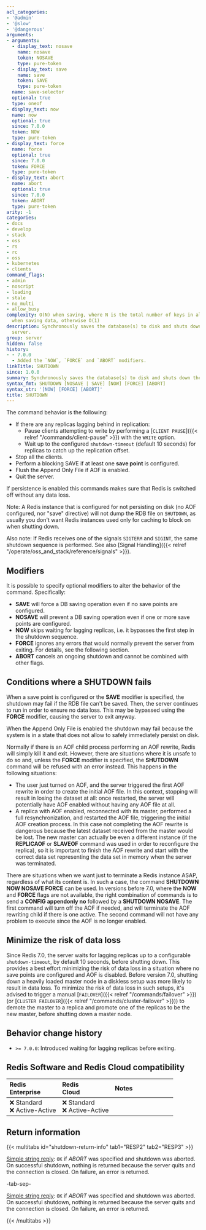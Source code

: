 ```yaml
---
acl_categories:
- '@admin'
- '@slow'
- '@dangerous'
arguments:
- arguments:
  - display_text: nosave
    name: nosave
    token: NOSAVE
    type: pure-token
  - display_text: save
    name: save
    token: SAVE
    type: pure-token
  name: save-selector
  optional: true
  type: oneof
- display_text: now
  name: now
  optional: true
  since: 7.0.0
  token: NOW
  type: pure-token
- display_text: force
  name: force
  optional: true
  since: 7.0.0
  token: FORCE
  type: pure-token
- display_text: abort
  name: abort
  optional: true
  since: 7.0.0
  token: ABORT
  type: pure-token
arity: -1
categories:
- docs
- develop
- stack
- oss
- rs
- rc
- oss
- kubernetes
- clients
command_flags:
- admin
- noscript
- loading
- stale
- no_multi
- allow_busy
complexity: O(N) when saving, where N is the total number of keys in all databases
  when saving data, otherwise O(1)
description: Synchronously saves the database(s) to disk and shuts down the Redis
  server.
group: server
hidden: false
history:
- - 7.0.0
  - Added the `NOW`, `FORCE` and `ABORT` modifiers.
linkTitle: SHUTDOWN
since: 1.0.0
summary: Synchronously saves the database(s) to disk and shuts down the Redis server.
syntax_fmt: SHUTDOWN [NOSAVE | SAVE] [NOW] [FORCE] [ABORT]
syntax_str: '[NOW] [FORCE] [ABORT]'
title: SHUTDOWN
---
```

The command behavior is the following:

* If there are any replicas lagging behind in replication:
  * Pause clients attempting to write by performing a [`CLIENT PAUSE`]({{< relref "/commands/client-pause" >}}) with the `WRITE` option.
  * Wait up to the configured `shutdown-timeout` (default 10 seconds) for replicas to catch up the replication offset.
* Stop all the clients.
* Perform a blocking SAVE if at least one **save point** is configured.
* Flush the Append Only File if AOF is enabled.
* Quit the server.

If persistence is enabled this commands makes sure that Redis is switched off
without any data loss.

Note: A Redis instance that is configured for not persisting on disk (no AOF
configured, nor "save" directive) will not dump the RDB file on `SHUTDOWN`, as
usually you don't want Redis instances used only for caching to block on when
shutting down.

Also note: If Redis receives one of the signals `SIGTERM` and `SIGINT`, the same shutdown sequence is performed.
See also [Signal Handling]({{< relref "/operate/oss_and_stack/reference/signals" >}}).

## Modifiers

It is possible to specify optional modifiers to alter the behavior of the command.
Specifically:

* **SAVE** will force a DB saving operation even if no save points are configured.
* **NOSAVE** will prevent a DB saving operation even if one or more save points are configured.
* **NOW** skips waiting for lagging replicas, i.e. it bypasses the first step in the shutdown sequence.
* **FORCE** ignores any errors that would normally prevent the server from exiting.
  For details, see the following section.
* **ABORT** cancels an ongoing shutdown and cannot be combined with other flags.

## Conditions where a SHUTDOWN fails

When a save point is configured or the **SAVE** modifier is specified, the shutdown may fail if the RDB file can't be saved.
Then, the server continues to run in order to ensure no data loss.
This may be bypassed using the **FORCE** modifier, causing the server to exit anyway.

When the Append Only File is enabled the shutdown may fail because the
system is in a state that does not allow to safely immediately persist
on disk.

Normally if there is an AOF child process performing an AOF rewrite, Redis
will simply kill it and exit.
However, there are situations where it is unsafe to do so and, unless the **FORCE** modifier is specified, the **SHUTDOWN** command will be refused with an error instead.
This happens in the following situations:

* The user just turned on AOF, and the server triggered the first AOF rewrite in order to create the initial AOF file. In this context, stopping will result in losing the dataset at all: once restarted, the server will potentially have AOF enabled without having any AOF file at all.
* A replica with AOF enabled, reconnected with its master, performed a full resynchronization, and restarted the AOF file, triggering the initial AOF creation process. In this case not completing the AOF rewrite is dangerous because the latest dataset received from the master would be lost. The new master can actually be even a different instance (if the **REPLICAOF** or **SLAVEOF** command was used in order to reconfigure the replica), so it is important to finish the AOF rewrite and start with the correct data set representing the data set in memory when the server was terminated.

There are situations when we want just to terminate a Redis instance ASAP, regardless of what its content is.
In such a case, the command **SHUTDOWN NOW NOSAVE FORCE** can be used.
In versions before 7.0, where the **NOW** and **FORCE** flags are not available, the right combination of commands is to send a **CONFIG appendonly no** followed by a **SHUTDOWN NOSAVE**.
The first command will turn off the AOF if needed, and will terminate the AOF rewriting child if there is one active.
The second command will not have any problem to execute since the AOF is no longer enabled.

## Minimize the risk of data loss

Since Redis 7.0, the server waits for lagging replicas up to a configurable `shutdown-timeout`, by default 10 seconds, before shutting down.
This provides a best effort minimizing the risk of data loss in a situation where no save points are configured and AOF is disabled.
Before version 7.0, shutting down a heavily loaded master node in a diskless setup was more likely to result in data loss.
To minimize the risk of data loss in such setups, it's advised to trigger a manual [`FAILOVER`]({{< relref "/commands/failover" >}}) (or [`CLUSTER FAILOVER`]({{< relref "/commands/cluster-failover" >}})) to demote the master to a replica and promote one of the replicas to be the new master, before shutting down a master node.

## Behavior change history

*   `>= 7.0.0`: Introduced waiting for lagging replicas before exiting.

## Redis Software and Redis Cloud compatibility

| Redis<br />Enterprise | Redis<br />Cloud | <span style="min-width: 9em; display: table-cell">Notes</span> |
|:----------------------|:-----------------|:------|
| <span title="Not supported">&#x274c; Standard</span><br /><span title="Not supported"><nobr>&#x274c; Active-Active</nobr></span> | <span title="Not supported">&#x274c; Standard</span><br /><span title="Not supported"><nobr>&#x274c; Active-Active</nobr></span> |  |

## Return information

{{< multitabs id="shutdown-return-info" 
    tab1="RESP2" 
    tab2="RESP3" >}}

[Simple string reply](../../develop/reference/protocol-spec#simple-strings): `OK` if _ABORT_ was specified and shutdown was aborted. On successful shutdown, nothing is returned because the server quits and the connection is closed. On failure, an error is returned.

-tab-sep-

[Simple string reply](../../develop/reference/protocol-spec#simple-strings): `OK` if _ABORT_ was specified and shutdown was aborted. On successful shutdown, nothing is returned because the server quits and the connection is closed. On failure, an error is returned.

{{< /multitabs >}}
